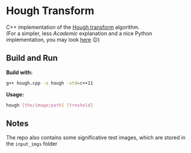 # Hough Transform

C++ implementation of the [Hough transform](https://en.wikipedia.org/wiki/Hough_transform) algorithm.  
(For a simpler, less *Academic* explanation and a nice Python implementation, you may look [here](https://alyssaq.github.io/2014/understanding-hough-transform) 😉)

## Build and Run

**Build with:**
```bash
g++ hough.cpp -o hough -std=c++11
```
  
**Usage:**
```bash
hough [the/image/path] [treshold]
```
## Notes
The repo also contains some significative test images, which are stored in the `input_imgs` folder  
